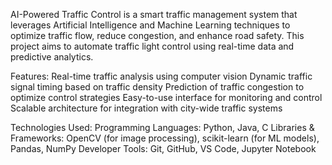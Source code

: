AI-Powered Traffic Control is a smart traffic management system that leverages Artificial Intelligence and Machine Learning techniques to optimize traffic flow, reduce congestion, and enhance road safety. This project aims to automate traffic light control using real-time data and predictive analytics.

Features:
Real-time traffic analysis using computer vision
Dynamic traffic signal timing based on traffic density
Prediction of traffic congestion to optimize control strategies
Easy-to-use interface for monitoring and control
Scalable architecture for integration with city-wide traffic systems

Technologies Used:
Programming Languages: Python, Java, C
Libraries & Frameworks: OpenCV (for image processing), scikit-learn (for ML models), Pandas, NumPy
Developer Tools: Git, GitHub, VS Code, Jupyter Notebook
